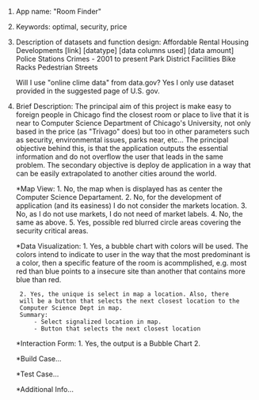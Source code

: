 1. App name: "Room Finder"
2. Keywords: optimal, security, price
3. Description of datasets and function design:
	Affordable Rental Housing Developments [link] [datatype] [data
	columns used] [data amount]
	Police Stations
	Crimes - 2001 to present
	Park District Facilities
	Bike Racks
	Pedestrian Streets
	
	Will I use "online clime data" from data.gov?
	Yes I only use dataset provided in the suggested page of U.S. gov.

4. Brief Description:
	The principal aim of this project is make easy to foreign people in
	Chicago find the closest room or place to live that it is near to
	Computer Science Department of Chicago's University, not only based
	in the price (as "Trivago" does) but too in other parameters such
	as security, environmental issues, parks near, etc... The
	principal objective behind this, is that the application outputs
	the essential information and do not overflow the user that leads
	in the same problem. The secondary objective is deploy de
	application in a way that can be easily extrapolated to another
	cities around the world.

	*Map View:
		1. No, the map when is displayed has as center the Computer
		Science Departament.
		2. No, for the development of application (and its easiness)
		I do not consider the markets location.
		3. No, as I do not use markets, I do not need of market
		labels.
		4. No, the same as above.
		5. Yes, possible red blurred circle areas covering the
		security critical areas.

	*Data Visualization:
		1. Yes, a bubble chart with colors will be used. The colors
		intend to indicate to user in the way that the most
		predominant is a color, then a specific feature of the room is
		acommplished, e.g. most red than blue points to a insecure
		site than another that contains more blue than red.

		2. Yes, the unique is select in map a location. Also, there
		will be a button that selects the next closest location to the
		Computer Science Dept in map.
		Summary:
			- Select signalized location in map.
			- Button that selects the next closest location

	*Interaction Form:
		1. Yes, the output is a Bubble Chart
		2. 

	*Build Case...


	*Test Case...


	*Additional Info...


